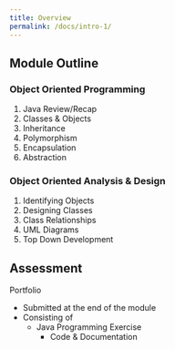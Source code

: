 ```yaml
---
title: Overview
permalink: /docs/intro-1/
---
```


## <a name="outline"></a>Module Outline  

### Object Oriented Programming

1. Java Review/Recap
2. Classes & Objects
3. Inheritance
4. Polymorphism
5. Encapsulation
6. Abstraction

### Object Oriented Analysis & Design

1. Identifying Objects
2. Designing Classes
3. Class Relationships
4. UML Diagrams
5. Top Down Development

## <a name="assessment"></a>Assessment

Portfolio  
* Submitted at the end of the module  
* Consisting of  
  * Java Programming Exercise
    * Code & Documentation  



